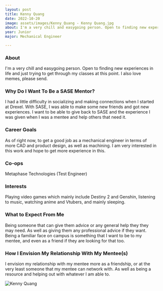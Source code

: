 ```yaml
---
layout: post
title: Kenny Quang 
date: 2022-10-20
image: assets/images/Kenny_Quang - Kenny Quang.jpg
about: I'm a very chill and easygoing person. Open to finding new experiences in life and just trying to get through my classes at this point. I also love memes, please send.
year: Junior
major: Mechanical Engineer 

---
```


### About

I'm a very chill and easygoing person. Open to finding new experiences in life and just trying to get through my classes at this point. I also love memes, please send.

### Why Do I Want To Be a SASE Mentor?

I had a little difficulty in socializing and making connections when I started at Drexel. With SASE, I was able to make some new friends and got new experiences. I want to be able to give back to SASE and the experience I was given when I was a mentee and help others that need it.

### Career Goals

As of right now, to get a good job as a mechanical engineer in terms of more CAD and product design, as well as machining. I am very interested in this work and hope to get more experience in this.

### Co-ops

Metaphase Technologies (Test Engineer) 

### Interests

Playing video games which mainly include Destiny 2 and Genshin, listening to music, watching anime and Vtubers, and mainly sleeping.

### What to Expect From Me

Being someone that can give them advice or any general help they they may need. As well as giving them any professional advice if they want. Being a familiar face on campus  is something that I want to be to my mentee, and even as a friend if they are looking for that too.

### How I Envision My Relationship With My Mentee(s) 

I envision my relationship with my mentee more as a friendship, or at the very least someone that my mentee can network with. As well as being a resource and helping out with whatever I am able to. 

<div class="text-center my-5">
    <img src="https://sase-drexel.github.io/mentorship-2021/assets/images/Kenny_Quang.jpg" alt="Kenny Quang" class="rounded post-img" />
</div>
